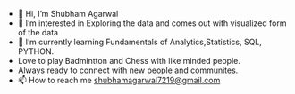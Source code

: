 - 👋 Hi, I’m Shubham Agarwal
- 👀 I’m interested in Exploring the data and comes out with visualized form of the data
- 🌱 I’m currently learning Fundamentals of Analytics,Statistics, SQL, PYTHON.
- Love to play Badmintton and Chess with like minded people.
- Always ready to connect with new people and communites.
- 📫 How to reach me shubhamagarwal7219@gmail.com

<!---
Shubham130402/Shubham130402 is a ✨ special ✨ repository because its `README.md` (this file) appears on your GitHub profile.
You can click the Preview link to take a look at your changes.
--->
